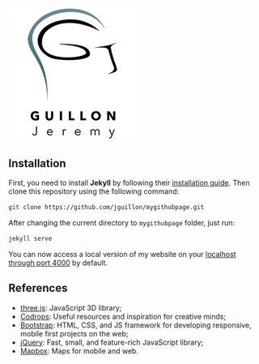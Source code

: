 # ![GUILLON J e r e m y](img/logo_256.png)

## Installation

First, you need to install **Jekyll** by following their [installation guide](https://jekyllrb.com/docs/installation/). Then clone this repository using the following command:

```bash
git clone https://github.com/jguillon/mygithubpage.git
```

After changing the current directory to `mygithubpage` folder, just run:

```bash
jekyll serve
```

You can now access a local version of my website on your [localhost through port 4000](http://127.0.0.1:4000) by default.

## References

- [three.js](http://threejs.org/): JavaScript 3D library;
- [Codrops](http://tympanus.net/codrops/): Useful resources and inspiration for creative minds;
- [Bootstrap](http://getbootstrap.com/): HTML, CSS, and JS framework for developing responsive, mobile first projects on the web;
- [jQuery](https://jquery.com/): Fast, small, and feature-rich JavaScript library;
- [Mapbox](https://www.mapbox.com/): Maps for mobile and web.
